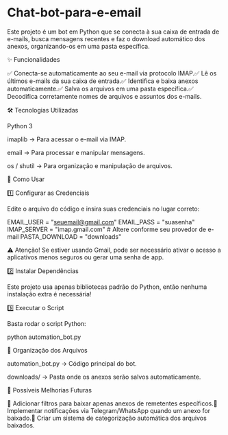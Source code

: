 # Chat-bot-para-e-email
Este projeto é um bot em Python que se conecta à sua caixa de entrada de e-mails, busca mensagens recentes e faz o download automático dos anexos, organizando-os em uma pasta específica.

✨ Funcionalidades

✅ Conecta-se automaticamente ao seu e-mail via protocolo IMAP.✅ Lê os últimos e-mails da sua caixa de entrada.✅ Identifica e baixa anexos automaticamente.✅ Salva os arquivos em uma pasta específica.✅ Decodifica corretamente nomes de arquivos e assuntos dos e-mails.

🛠️ Tecnologias Utilizadas

Python 3

imaplib → Para acessar o e-mail via IMAP.

email → Para processar e manipular mensagens.

os / shutil → Para organização e manipulação de arquivos.

🚀 Como Usar

1️⃣ Configurar as Credenciais

Edite o arquivo do código e insira suas credenciais no lugar correto:

EMAIL_USER = "seuemail@gmail.com"
EMAIL_PASS = "suasenha"
IMAP_SERVER = "imap.gmail.com"  # Altere conforme seu provedor de e-mail
PASTA_DOWNLOAD = "downloads"

⚠ Atenção! Se estiver usando Gmail, pode ser necessário ativar o acesso a aplicativos menos seguros ou gerar uma senha de app.

2️⃣ Instalar Dependências

Este projeto usa apenas bibliotecas padrão do Python, então nenhuma instalação extra é necessária!

3️⃣ Executar o Script

Basta rodar o script Python:

python automation_bot.py

📂 Organização dos Arquivos

automation_bot.py → Código principal do bot.

downloads/ → Pasta onde os anexos serão salvos automaticamente.

🔧 Possíveis Melhorias Futuras

🔹 Adicionar filtros para baixar apenas anexos de remetentes específicos.🔹 Implementar notificações via Telegram/WhatsApp quando um anexo for baixado.🔹 Criar um sistema de categorização automática dos arquivos baixados.
